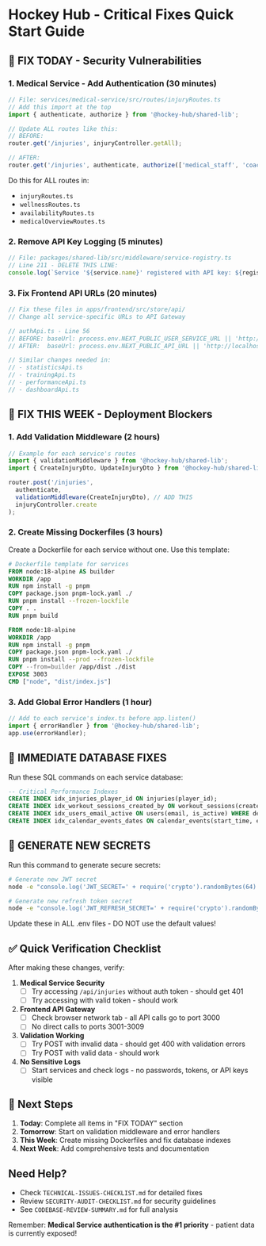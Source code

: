 # Hockey Hub - Critical Fixes Quick Start Guide

## 🚨 FIX TODAY - Security Vulnerabilities

### 1. Medical Service - Add Authentication (30 minutes)
```typescript
// File: services/medical-service/src/routes/injuryRoutes.ts
// Add this import at the top
import { authenticate, authorize } from '@hockey-hub/shared-lib';

// Update ALL routes like this:
// BEFORE:
router.get('/injuries', injuryController.getAll);

// AFTER:
router.get('/injuries', authenticate, authorize(['medical_staff', 'coach', 'admin']), injuryController.getAll);
```

Do this for ALL routes in:
- `injuryRoutes.ts`
- `wellnessRoutes.ts`
- `availabilityRoutes.ts`
- `medicalOverviewRoutes.ts`

### 2. Remove API Key Logging (5 minutes)
```typescript
// File: packages/shared-lib/src/middleware/service-registry.ts
// Line 211 - DELETE THIS LINE:
console.log(`Service '${service.name}' registered with API key: ${registered.apiKey}`);
```

### 3. Fix Frontend API URLs (20 minutes)
```typescript
// Fix these files in apps/frontend/src/store/api/
// Change all service-specific URLs to API Gateway

// authApi.ts - Line 56
// BEFORE: baseUrl: process.env.NEXT_PUBLIC_USER_SERVICE_URL || 'http://localhost:3001/api/auth'
// AFTER:  baseUrl: process.env.NEXT_PUBLIC_API_URL || 'http://localhost:3000/api/auth'

// Similar changes needed in:
// - statisticsApi.ts
// - trainingApi.ts
// - performanceApi.ts
// - dashboardApi.ts
```

## 🔧 FIX THIS WEEK - Deployment Blockers

### 1. Add Validation Middleware (2 hours)
```typescript
// Example for each service's routes
import { validationMiddleware } from '@hockey-hub/shared-lib';
import { CreateInjuryDto, UpdateInjuryDto } from '@hockey-hub/shared-lib';

router.post('/injuries', 
  authenticate,
  validationMiddleware(CreateInjuryDto), // ADD THIS
  injuryController.create
);
```

### 2. Create Missing Dockerfiles (3 hours)
Create a Dockerfile for each service without one. Use this template:
```dockerfile
# Dockerfile template for services
FROM node:18-alpine AS builder
WORKDIR /app
RUN npm install -g pnpm
COPY package.json pnpm-lock.yaml ./
RUN pnpm install --frozen-lockfile
COPY . .
RUN pnpm build

FROM node:18-alpine
WORKDIR /app
RUN npm install -g pnpm
COPY package.json pnpm-lock.yaml ./
RUN pnpm install --prod --frozen-lockfile
COPY --from=builder /app/dist ./dist
EXPOSE 3003
CMD ["node", "dist/index.js"]
```

### 3. Add Global Error Handlers (1 hour)
```typescript
// Add to each service's index.ts before app.listen()
import { errorHandler } from '@hockey-hub/shared-lib';
app.use(errorHandler);
```

## 📝 IMMEDIATE DATABASE FIXES

Run these SQL commands on each service database:

```sql
-- Critical Performance Indexes
CREATE INDEX idx_injuries_player_id ON injuries(player_id);
CREATE INDEX idx_workout_sessions_created_by ON workout_sessions(created_by);
CREATE INDEX idx_users_email_active ON users(email, is_active) WHERE deleted_at IS NULL;
CREATE INDEX idx_calendar_events_dates ON calendar_events(start_time, end_time);
```

## 🔐 GENERATE NEW SECRETS

Run this command to generate secure secrets:
```bash
# Generate new JWT secret
node -e "console.log('JWT_SECRET=' + require('crypto').randomBytes(64).toString('hex'))"

# Generate new refresh token secret  
node -e "console.log('JWT_REFRESH_SECRET=' + require('crypto').randomBytes(64).toString('hex'))"
```

Update these in ALL .env files - DO NOT use the default values!

## ✅ Quick Verification Checklist

After making these changes, verify:

1. **Medical Service Security**
   - [ ] Try accessing `/api/injuries` without auth token - should get 401
   - [ ] Try accessing with valid token - should work

2. **Frontend API Gateway**
   - [ ] Check browser network tab - all API calls go to port 3000
   - [ ] No direct calls to ports 3001-3009

3. **Validation Working**
   - [ ] Try POST with invalid data - should get 400 with validation errors
   - [ ] Try POST with valid data - should work

4. **No Sensitive Logs**
   - [ ] Start services and check logs - no passwords, tokens, or API keys visible

## 🚀 Next Steps

1. **Today**: Complete all items in "FIX TODAY" section
2. **Tomorrow**: Start on validation middleware and error handlers
3. **This Week**: Create missing Dockerfiles and fix database indexes
4. **Next Week**: Add comprehensive tests and documentation

## Need Help?

- Check `TECHNICAL-ISSUES-CHECKLIST.md` for detailed fixes
- Review `SECURITY-AUDIT-CHECKLIST.md` for security guidelines
- See `CODEBASE-REVIEW-SUMMARY.md` for full analysis

Remember: **Medical Service authentication is the #1 priority** - patient data is currently exposed!